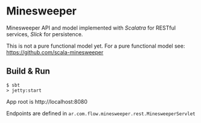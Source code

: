 # Minesweeper #

Minesweeper API and model implemented with *Scalatra* for RESTful services, *Slick* for persistence.

This is not a pure functional model yet. For a pure functional model see: https://github.com/scala-minesweeper 

## Build & Run ##

```
$ sbt
> jetty:start
```

App root is http://localhost:8080

Endpoints are defined in `ar.com.flow.minesweeper.rest.MinesweeperServlet`
